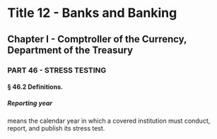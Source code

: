 
# Title 12 - Banks and Banking
## Chapter I - Comptroller of the Currency, Department of the Treasury
### PART 46 - STRESS TESTING
#### § 46.2 Definitions.
##### Reporting year

means the calendar year in which a covered institution must conduct, report, and publish its stress test.
